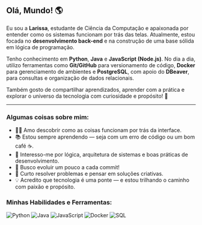 ## Olá, Mundo! 🌎

Eu sou a **Larissa**, estudante de Ciência da Computação e apaixonada por entender como os sistemas funcionam por trás das telas. Atualmente, estou focada no **desenvolvimento back-end** e na construção de uma base sólida em lógica de programação.

Tenho conhecimento em **Python**, **Java** e **JavaScript (Node.js)**. No dia a dia, utilizo ferramentas como **Git/GitHub** para versionamento de código, **Docker** para gerenciamento de ambientes e **PostgreSQL**, com apoio do **DBeaver**, para consultas e organização de dados relacionais.

Também gosto de compartilhar aprendizados, aprender com a prática e explorar o universo da tecnologia com curiosidade e propósito! 🚀

---

### Algumas coisas sobre mim:

- 👩‍💻 Amo descobrir como as coisas funcionam por trás da interface.
- 📚 Estou sempre aprendendo — seja com um erro de código ou um bom café ☕.
- 🧠 Interesso-me por lógica, arquitetura de sistemas e boas práticas de desenvolvimento.
- 🎯 Busco evoluir um pouco a cada commit!
- 🧩 Curto resolver problemas e pensar em soluções criativas.
- 💡 Acredito que tecnologia é uma ponte — e estou trilhando o caminho com paixão e propósito.

### Minhas Habilidades e Ferramentas:

![Python](https://img.shields.io/badge/Python-3776AB?style=for-the-badge&logo=python&logoColor=white)
![Java](https://img.shields.io/badge/Java-007396?style=for-the-badge&logo=java&logoColor=white)
![JavaScript](https://img.shields.io/badge/JavaScript-F7DF1E?style=for-the-badge&logo=javascript&logoColor=black)
![Docker](https://img.shields.io/badge/Docker-2496ED?style=for-the-badge&logo=docker&logoColor=white)
![SQL](https://img.shields.io/badge/SQL-003B57?style=for-the-badge&logo=mysql&logoColor=white)
